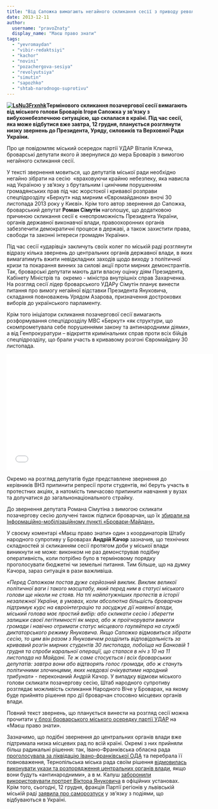 ```yaml
---
title: "Від Сапожка вимагають негайного скликання сесії з приводу революції"
date: 2013-12-11
author: 
  username: "pravoZnaty"
  display_name: "Маєш право знати"
tags: 
  - "yevromaydan"
  - "vibir-redaktsiyi"
  - "kachor"
  - "novini"
  - "pozachergova-sesiya"
  - "revolyutsiya"
  - "simutin"
  - "sapozhko"
  - "shtab-narodnogo-suprotivu"
---
```


**[![LsNu3Frxnhk](https://mpz.brovary.org/wp-content/uploads/2013/12/LsNu3Frxnhk.jpg)](https://mpz.brovary.org/wp-content/uploads/2013/12/LsNu3Frxnhk.jpg)Термінового скликання позачергової сесії вимагають від міського голови Броварів Ігоря Сапожка у зв’язку з вибухонебезпечною ситуацією, що склалася в країні. Під час сесії, яка може відбутися вже завтра, 12 грудня, планується розглянути низку звернень до Президента, Уряду, силовиків та Верховної Ради України.**

Про це повідомляє міський осередок партії УДАР Віталія Кличка, броварські депутати якого й звернулися до мера Броварів з вимогою негайного скликання сесії.

У тексті звернення мовиться, що депутатів міської ради необхідно негайно зібрати на сесію  «враховуючи крайню небезпеку, яка нависла над Україною у зв’язку з брутальним і цинічним порушенням громадянських прав під час жорстокої і кривавої розправи спецпідрозділу «Беркут» над мирним «Євромайданом» вночі 30 листопада 2013 року у Києві». Крім того автор звернення до Сапожка, броварський депутат **Роман Сімутін** наголошує, що додатковою причиною скликання сесії є «неспроможність Президента України, органів державної виконавчої влади, правоохоронних органів забезпечити демократичні процеси в державі, а також захистити права, свободи та законні інтереси громадян України».

Під час сесії «ударівці» закличуть своїх колег по міській раді розглянути відразу кілька звернень до центральних органів державної влади, в яких вимагатимуть вжити невідкладних заходів щодо виходу з політичної кризи та покарання винних за силові акції проти мирних демонстрантів. Так, броварські депутати мають дати власну оцінку діям Президента, Кабінету Міністрів та  окремо - міністра внутрішніх справ Захарченка. На розгляд сесії лідер броварського УДАРу Сімутін планує винести питання про вимогу негайної відставки Президента Януковича, складання повноважень Урядом Азарова, призначення дострокових виборів до українського парламенту.

Крім того ініціатори скликання позачергової сесії вимагають розформування спецпідрозділу МВС «Беркут» «як структури, що скомпрометувала себе порушеннями закону та антинародними діями», а від Генпрокуратури – відкриття кримінальних справ проти всіх бійців спецпідрозділу, що брали участь в кривавому розгоні Євромайдану 30 листопада.

<iframe src="//www.youtube.com/embed/XPuf2UQqJ-8" height="315" width="560" allowfullscreen frameborder="0"></iframe>

Окремо на розгляд депутатів буде представлене звернення до керівників ВНЗ припинити репресії проти студентів, які беруть участь в протестних акціях, а натомість тимчасово припинити навчання у вузах та долучатися до загальнонаціонального страйку.

До звернення депутата Романа Сімутіна з вимогою скликати позачергову сесію долучені також підписи броварчан, що їх [збирали на Інформаційно-мобілізаційному пункті «Бровари-Майдан».](https://mpz.brovary.org/brovari-maydan-zbiraye-dopomogu-dlya-mitinguvalnikiv-u-stolitsi-potribni-tepli-rechi-liki-ta-harchi/)

У своєму коментарі «Маєш право знати» один з координаторів Штабу народного супротиву у Броварах **Андрій Качор** зазначив, що технічних складностей зі скликанням сесії протягом доби у міської влади виникнути не може: виконком не раз демонстрував подібну оперативність, коли потрібно було в терміновому порядку проголосувати бюджетні чи земельні питання. Тим більше, що на думку Качора, зараз ситуація в рази важливіша.

_«Перед Сапожком постав дуже серйозний виклик. Виклик великої політичної ваги і такого масштабу, який перед ним в статусі міського голови ще ніколи не стояв. На тлі найпотужніших протестів в історії незалежної України, в умовах, коли абсолютна більшість броварчан підтримує курс на євроінтеграцію та засуджує дії наявної влади, міський голова має простий вибір: або скликати сесію і зберегти залишки своєї легітимності як мера, або ж проігнорувати вимоги громади і навічно отримати статус місцевого гауляйтера на службі диктаторського режиму Януковича. Якщо Сапожко відмовиться зібрати сесію, то цим він разом з Януковичем розділить відповідальність за кривавий розгін мирних студентів 30 листопада, побоїща на Банковій 1 грудня та спроби каральної операції, що сталася в ніч з 10 на 11 листопада на Майдані. Те ж саме стосується і всіх броварських депутатів: завтра вони або відтворять голос громади, або ж стануть політичними злочинцями, яких невдовзі очікуватиме народний трибунал»_ - переконаний Андрій Качор. У випадку відмови міського голови скликати позачергову сесію, Штаб народного супротиву розглядає можливість скликання Народного Віче у Броварах, на якому буде прийнято рішення про дії броварчан стосовно місцевих органів влади.

Повний текст звернень, що планується винести на розгляд сесії можна прочитати [у блозі броварського міського осередку партії УДАР](https://mpz.brovary.org/miska-vlada-maye-negayno-dati-otsinku-podiyam-v-krayini/) на «Маєш право знати».

Зазначимо, що подібні звернення до центральних органів влади вже підтримала низка місцевих рад по всій країні. Окремі з них прийняли більш радикальні рішення: так, Івано-Франківська обласна рада [проголосувала за ліквідацію Івано-франківської ОДА](http://www.radiosvoboda.org/content/article/25196162.html) та перебрала її повноваження, Тернопільська міська рада своїм рішення [відмовилась виконувати укази та розпорядження центральних органів влади](http://www.day.kiev.ua/uk/news/111213-miska-rada-ternopolya-vidmovilasya-vikonuvati-zlochinni-nakazi-centralnoyi-vladi), якщо вони будуть «антинародними», а в м. Калуш [заборонили використовувати портрет Віктора Януковича](http://ua.comments.ua/politics/215501-u-kalushi-zaboronili-portreti-prezidenta.html) в офіційних установах. Крім того, сьогодні, 12 грудня, фракція Партії регіонів у львівській міській раді [заявила про саморозпуск](http://city-adm.lviv.ua/portal-news/society/politics/215132-fraktsiia-partii-rehioniv-u-lvivskii-miskii-radi-prypynyla-isnuvannia) у зв’язку з подіями, що відбуваються в Україні.
